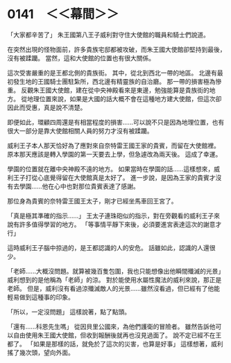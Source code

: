 # 0141　＜＜幕間＞＞

「大家都辛苦了」
朱王國第八王子威利對守住大使館的職員和騎士們說道。

在突然出現的怪物面前，許多貴族宅邸都被攻破，而朱王國大使館卻堅持到最後，沒有被蹂躪。
當然，這和大使館的位置也有很大關係。

這次受害嚴重的是王都北側的貴族街。
其中，從北到西北一帶的地區。
北邊有最初發生地的王國騎士團駐紮所，西北邊有精靈族的自治廳。
那一帶的損害極為慘重。
反觀朱王國大使館，建在從中央神殿看來是東邊，勉強能算是貴族街的地方。
從地理位置來說，如果是大國的話大概不會在這種地方建大使館，但這次卻因此而受惠，真是說不清楚。

即便如此，環顧四周還是有相當程度的損害......可以說不只是因為地理位置，也有很大一部分是靠大使館相關人員的努力才沒有被蹂躪。

威利王子本人那天恰好為了應對來自奈特雷王國王家的貴賓，而留在大使館裡。
原本那天應該是轉入學園的第一天要去上學，但急遽改為兩天後。
這成了幸運。

學園的位置就在離中央神殿不遠的地方。
如果當時在學園的話......這樣想來，威利王子打從心底覺得留在大使館真是太好了。
進一步說，是因為王家的貴賓才沒有去學園......他在心中也對那位貴賓表達了感謝。

那位身為貴賓的奈特雷王國王太子，剛才已經坐馬車回王宮了。

「真是極其準確的指示......」
王太子連珠砲似的指示，對在旁觀看的威利王子來說有許多值得學習的地方。
「等事情平靜下來後，必須要進宮表達這次的謝意才行」

這時威利王子腦中掠過的，是王都認識的人的安危。
話雖如此，認識的人還很少。

「老師......大概沒問題。就算被幾百隻包圍，我也只能想像出他瞬間殲滅的光景」
威利想到的是他稱為「老師」的涼。
對於能使用水屬性魔法的威利來說，那正是老師。
但是，威利沒有看過涼殲滅敵人的光景......雖然沒看過，但已經有了他能輕易做到這種事的印象。

「所以，一定沒問題」
這樣說著，點了點頭。

「還有......科恩先生嗎」
從因貝里公國來，為他們護衛的冒險者。
雖然告訴他可以自由使用朱王國大使館，但收到報酬後就再也沒見過面了。
說不定已經不在王都了。
「如果是那樣的話，就免於了這次的災害，也算是好事」
這樣想著，威利搖了幾次頭，望向外面。